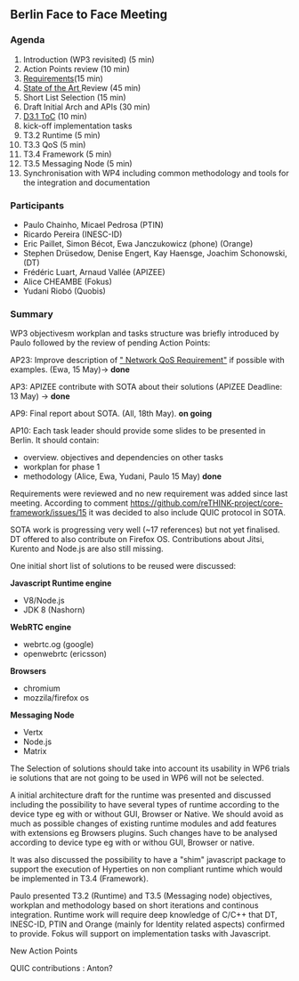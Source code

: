 ## Berlin Face to Face Meeting

### Agenda

1. Introduction (WP3 revisited) (5 min)
1. Action Points review (10 min)
1. [Requirements](../sota/selection-criteria.md)(15 min)
1. [State of the Art ](../sota/sota.md) Review (45 min)
1. Short List Selection (15 min)
1. Draft Initial Arch and APIs (30 min)
1. [D3.1 ToC](../deliverables/D3.1-Hyperty-Runtime-and-Hyperty-Messaging-Node-Specification.md) (10 min)
1. kick-off implementation tasks
 1. T3.2 Runtime (5 min)
 1. T3.3 QoS (5 min)
 1. T3.4 Framework (5 min)
 1. T3.5 Messaging Node (5 min)
1. Synchronisation with WP4 including common methodology and tools for the integration and documentation
 
### Participants

* Paulo Chainho, Micael Pedrosa (PTIN)
* Ricardo Pereira (INESC-ID)
* Eric Paillet, Simon Bécot, Ewa Janczukowicz (phone) (Orange)
* Stephen Drüsedow, Denise Engert, Kay Haensge, Joachim Schonowski, (DT)
* Frédéric Luart, Arnaud Vallée (APIZEE)
* Alice CHEAMBE (Fokus)
* Yudani Riobó (Quobis)


### Summary

WP3 objectivesm workplan and tasks structure was briefly introduced by Paulo followed by the review of pending Action Points:

AP23: Improve description of [" Network QoS Requirement"](https://github.com/reTHINK-project/core-framework/labels/Network%20QoS%20Requirement) if possible with examples. (Ewa, 15 May)-> **done**

AP3: APIZEE contribute with SOTA about their solutions (APIZEE Deadline: 13 May) -> **done**

AP9: Final report about SOTA. (All, 18th May). **on going**

AP10: Each task leader should provide some slides to be presented in Berlin. It should contain:
- overview. objectives and dependencies on other tasks
- workplan for phase 1
- methodology
(Alice, Ewa, Yudani, Paulo 15 May) **done**

Requirements were reviewed and no new requirement was added since last meeting. According to comment https://github.com/reTHINK-project/core-framework/issues/15 it was decided to also include QUIC protocol in SOTA.

SOTA work is progressing very well (~17 references) but not yet finalised. DT offered to also contribute on Firefox OS. Contributions about Jitsi, Kurento and Node.js are also still missing.

One initial short list of solutions to be reused were discussed:

**Javascript Runtime engine**
* V8/Node.js
* JDK 8 (Nashorn)

**WebRTC engine**
* webrtc.og (google)
* openwebrtc (ericsson)

**Browsers**
* chromium
* mozzila/firefox os

**Messaging Node**
* Vertx
* Node.js
* Matrix
  
The Selection of solutions should take into account its usability in WP6 trials ie solutions that are not going to be used in WP6 will not be selected.

A initial architecture draft for the runtime was presented and discussed including the possibility to have several types of runtime according to the device type eg with or without GUI, Browser or Native. We should avoid as much as possible changes of existing runtime modules and add features with extensions eg Browsers plugins. Such changes have to be analysed according to device type eg with or withou GUI, Browser or native.

It was also discussed the possibility to have a "shim" javascript package to support the execution of Hyperties on non compliant runtime which would be implemented in T3.4 (Framework). 

Paulo presented T3.2 (Runtime) and T3.5 (Messaging node) objectives, workplan and methodology based on short iterations and continous integration. Runtime work will require deep knowledge of C/C++ that DT, INESC-ID, PTIN and Orange (mainly for Identity related aspects) confirmed to provide. Fokus will support on implementation tasks with Javascript.




New Action Points

QUIC contributions : Anton?

